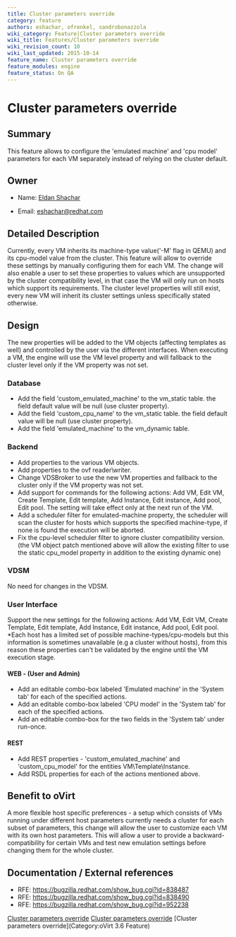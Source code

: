 ```yaml
---
title: Cluster parameters override
category: feature
authors: eshachar, ofrenkel, sandrobonazzola
wiki_category: Feature|Cluster parameters override
wiki_title: Features/Cluster parameters override
wiki_revision_count: 10
wiki_last_updated: 2015-10-14
feature_name: Cluster parameters override
feature_modules: engine
feature_status: On QA
---
```


# Cluster parameters override

## Summary

This feature allows to configure the 'emulated machine' and 'cpu model' parameters for each VM separately instead of relying on the cluster default.

## Owner

*   Name: [ Eldan Shachar](User:eshachar)

<!-- -->

*   Email: <eshachar@redhat.com>

## Detailed Description

Currently, every VM inherits its machine-type value('-M' flag in QEMU) and its cpu-model value from the cluster. This feature will allow to override these settings by manually configuring them for each VM. The change will also enable a user to set these properties to values which are unsupported by the cluster compatibility level, in that case the VM will only run on hosts which support its requirements. The cluster level properties will still exist, every new VM will inherit its cluster settings unless specifically stated otherwise.

## Design

The new properties will be added to the VM objects (affecting templates as well) and controlled by the user via the different interfaces. When executing a VM, the engine will use the VM level property and will fallback to the cluster level only if the VM property was not set.

### Database

*   Add the field 'custom_emulated_machine' to the vm_static table. the field default value will be null (use cluster property).
*   Add the field 'custom_cpu_name' to the vm_static table. the field default value will be null (use cluster property).
*   Add the field 'emulated_machine' to the vm_dynamic table.

### Backend

*   Add properties to the various VM objects.
*   Add properties to the ovf reader\\writer.
*   Change VDSBroker to use the new VM properties and fallback to the cluster only if the VM property was not set.
*   Add support for commands for the following actions: Add VM, Edit VM, Create Template, Edit template, Add Instance, Edit instance, Add pool, Edit pool. The setting will take effect only at the next run of the VM.
*   Add a scheduler filter for emulated-machine property, the scheduler will scan the cluster for hosts which supports the specified machine-type, if none is found the execution will be aborted.
*   Fix the cpu-level scheduler filter to ignore cluster compatibility version. (the VM object patch mentioned above will allow the existing filter to use the static cpu_model property in addition to the existing dynamic one)

### VDSM

No need for changes in the VDSM.

### User Interface

Support the new settings for the following actions: Add VM, Edit VM, Create Template, Edit template, Add Instance, Edit instance, Add pool, Edit pool.
\*Each host has a limited set of possible machine-types/cpu-models but this information is sometimes unavailable (e.g a cluster without hosts), from this reason these properties can't be validated by the engine until the VM execution stage.

#### WEB - (User and Admin)

*   Add an editable combo-box labeled 'Emulated machine' in the 'System tab' for each of the specified actions.
*   Add an editable combo-box labeled 'CPU model' in the 'System tab' for each of the specified actions.
*   Add an editable combo-box for the two fields in the 'System tab' under run-once.

#### REST

*   Add REST properties - 'custom_emulated_machine' and 'custom_cpu_model' for the entities VM\\Template\\Instance.
*   Add RSDL properties for each of the actions mentioned above.

## Benefit to oVirt

A more flexible host specific preferences - a setup which consists of VMs running under different host parameters currently needs a cluster for each subset of parameters, this change will allow the user to customize each VM with its own host parameters.
This will allow a user to provide a backward-compatibility for certain VMs and test new emulation settings before changing them for the whole cluster.

## Documentation / External references

*   RFE: <https://bugzilla.redhat.com/show_bug.cgi?id=838487>
*   RFE: <https://bugzilla.redhat.com/show_bug.cgi?id=838490>
*   RFE: <https://bugzilla.redhat.com/show_bug.cgi?id=952238>



[Cluster parameters override](/develop/release-management/features/) [Cluster parameters override](/develop/release-management/releases/3.6/proposed-feature/) [Cluster parameters override](Category:oVirt 3.6 Feature)
